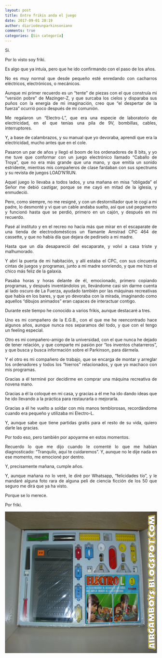 ```yaml
---
layout: post
title: Entre frikis anda el juego
date: 2017-09-01 20:19
author: diariodeunparkinsoniano
comments: true
categories: [Sin categoría]
---
```

<p style="text-align:justify;">Si.</p>
<p style="text-align:justify;">Por lo visto soy friki.</p>
<p style="text-align:justify;">Es algo que ya intuía, pero que he ido confirmando con el paso de los años.</p>
<p style="text-align:justify;">No es muy normal que desde pequeño esté enredando con cacharros eléctricos, electrónicos, o mecánicos.</p>
<p style="text-align:justify;">Aunque mi primer recuerdo es un “tente” de piezas con el que construía mi “versión pobre” de Mazinger-Z, y que surcaba los cielos y disparaba sus puños con la energía de mi imaginación, creo que “el despertar de la fuerza” ocurrió poco después de mi comunión.</p>
<p style="text-align:justify;">Me regalaron un “Electro-L”, que era una especie de laboratorio de electricidad, en el que tenías una pila de 9V, bombillas, cables, interruptores.</p>
<p style="text-align:justify;">Y, a base de calambrazos, y su manual que yo devoraba, aprendí que era la electricidad, mucho antes que en el cole.</p>
<p style="text-align:justify;">Pasaron un par de años y llegó el boom de los ordenadores de 8 bits, y yo me tuve que conformar con un juego electrónico llamado “Caballo de Troya”, que no era más grande que una mano, y que emitía un sonido estridente, mientras mis compañeros de clase fardaban con sus spectrums y su revista de juegos LOAD’N’RUN.</p>
<p style="text-align:justify;">Aquel juego lo llevaba a todos lados, y una mañana en misa “obligada” el Señor me debió castigar, porque se me cayó en mitad de la iglesia, y enmudeció.</p>
<p style="text-align:justify;">Pero, como siempre, no me resigné, y con un destornillador que le cogí a mi padre, lo desmonté y vi que un cable andaba suelto, así que usé pegamento y funcionó hasta que se perdió, primero en un cajón, y después en mi recuerdo.</p>
<p style="text-align:justify;">Pasé al instituto y en el recreo no hacía más que mirar en el escaparate de una tienda de electrodomésticos un flamante Amstrad CPC 464 de cassette, y que no había día que dejara de pedírselo a mi madre.</p>
<p style="text-align:justify;">Hasta que un día desapareció del escaparate, y volví a casa triste y malhumorado.</p>
<p style="text-align:justify;">Y abrí la puerta de mi habitación, y allí estaba el CPC, con sus cincuenta cintas de juegos y programas, junto a mi madre sonriendo, y que me hizo el chico más feliz de la galaxia.</p>
<p style="text-align:justify;">Pasaba horas y horas delante de él, emocionado, primero copiando programas, y después inventándolos yo, llevándome casi sin darme cuenta al lado oscuro de La Fuerza, ayudado también por las máquinas recreativas que había en los bares, y que yo devoraba con la mirada, imaginando como aquellos “dibujos animados” eran capaces de interactuar contigo.</p>
<p style="text-align:justify;">Durante este tiempo he conocido a varios frikis, aunque destacaré a tres.</p>
<p style="text-align:justify;">Uno es mi compañero de la E.G.B., con el que me he reencontrado hace algunos años, aunque nunca nos separamos del todo, y que con el tengo un feeling especial.</p>
<p style="text-align:justify;">Otro es mi compañero-amigo de la universidad, con el que nunca he dejado de tener relación, y que comparte mi pasión por “los inventos chatarreros”, y que busca y busca información sobre el Parkinson, para dármela.</p>
<p style="text-align:justify;">Y el otro es mi compañero de trabajo, que se encarga de montar y arreglar los ordenadores y todos los “hierros” relacionados, y que yo machaco con mis programas.</p>
<p style="text-align:justify;">Gracias a él terminé por decidirme en comprar una máquina recreativa de novena mano.</p>
<p style="text-align:justify;">Gracias a él la coloqué en mi casa, y gracias a él me ha ido dando ideas que he ido llevando a la práctica para restaurarla o mejorarla.</p>
<p style="text-align:justify;">Gracias a él he vuelto a soldar con mis manos temblorosas, recordándome cuando era pequeño y utilizaba mi Electro-L.</p>
<p style="text-align:justify;">Y, aunque sabe que tiene partidas gratis para el resto de su vida, quiero darle las gracias.</p>
<p style="text-align:justify;">Por todo eso, pero también por apoyarme en estos momentos.</p>
<p style="text-align:justify;">Recuerdo lo que me dijo cuando le comenté lo que me habían diagnosticado: “Tranquilo, aquí te cuidaremos”. Y, aunque no le dije nada en ese momento, me emocioné por dentro.</p>
<p style="text-align:justify;">Y, precisamente mañana, cumple años.</p>
<p style="text-align:justify;">Y, aunque mañana no lo veré, le diré por Whatsapp, “felicidades tío”, y le mandaré alguna foto rara de alguna peli de ciencia ficción de los 50 que seguro me dirá que ya ha visto.</p>
<p style="text-align:justify;">Porque se lo merece.</p>
<p style="text-align:justify;">Por friki.</p>
<p style="text-align:justify;"><img class="img-fluid"  clasXs="alignnone size-full wp-image-381" src="/assets/images/2017/09/electro-l-521-05.jpg" alt="Electro L 521, 05" width="622" height="467" /></p>
&nbsp;
